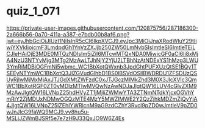 # quiz_1_071
https://private-user-images.githubusercontent.com/120875756/287186300-2a666b56-0a70-411a-a387-e7bdb00b8af6.png?jwt=eyJhbGciOiJIUzI1NiIsInR5cCI6IkpXVCJ9.eyJpc3MiOiJnaXRodWIuY29tIiwiYXVkIjoicmF3LmdpdGh1YnVzZXJjb250ZW50LmNvbSIsImtleSI6ImtleTEiLCJleHAiOjE3MDE0MTQzNDIsIm5iZiI6MTcwMTQxNDA0MiwicGF0aCI6Ii8xMjA4NzU3NTYvMjg3MTg2MzAwLTJhNjY2YjU2LTBhNzAtNDExYS1hMzg3LWU3YmRiMDBiOGFmNi5wbmc_WC1BbXotQWxnb3JpdGhtPUFXUzQtSE1BQy1TSEEyNTYmWC1BbXotQ3JlZGVudGlhbD1BS0lBSVdOSllBWDRDU1ZFSDUzQSUyRjIwMjMxMjAxJTJGdXMtZWFzdC0xJTJGczMlMkZhd3M0X3JlcXVlc3QmWC1BbXotRGF0ZT0yMDIzMTIwMVQwNzAwNDJaJlgtQW16LUV4cGlyZXM9MzAwJlgtQW16LVNpZ25hdHVyZT1jMjliZWMwYTA3ZTNmNTdkYjcxOGVhYmRiY2ZjMDUxNDMwOGQzMTE4MzY5MWZlMWE2Y2QzZjhkMDZmZjQyYjA4JlgtQW16LVNpZ25lZEhlYWRlcnM9aG9zdCZhY3Rvcl9pZD0wJmtleV9pZD0wJnJlcG9faWQ9MCJ9.vv8hu5u-MSLjJZWmBJSRf5e7e7zH9J33QxJO9W6Z4Es
